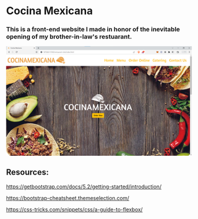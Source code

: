 # Cocina Mexicana 

### This is a front-end website I made in honor of the inevitable opening of my brother-in-law's restuarant.

<img src="images/site-Screenshot.png">

## Resources:

https://getbootstrap.com/docs/5.2/getting-started/introduction/

https://bootstrap-cheatsheet.themeselection.com/

https://css-tricks.com/snippets/css/a-guide-to-flexbox/